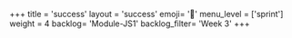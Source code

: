 +++
title = 'success'
layout = 'success'
emoji= '📝'
menu_level = ['sprint']
weight = 4
backlog= 'Module-JS1'
backlog_filter= 'Week 3'
+++


